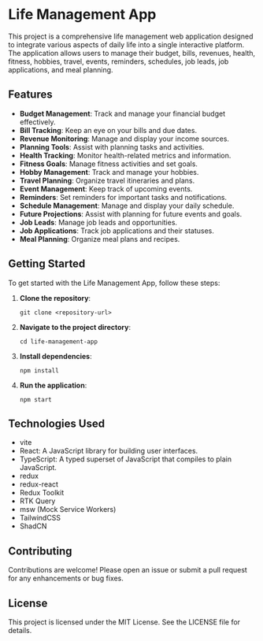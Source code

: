 # Life Management App

This project is a comprehensive life management web application designed to integrate various aspects of daily life into a single interactive platform. The application allows users to manage their budget, bills, revenues, health, fitness, hobbies, travel, events, reminders, schedules, job leads, job applications, and meal planning.

## Features

- **Budget Management**: Track and manage your financial budget effectively.
- **Bill Tracking**: Keep an eye on your bills and due dates.
- **Revenue Monitoring**: Manage and display your income sources.
- **Planning Tools**: Assist with planning tasks and activities.
- **Health Tracking**: Monitor health-related metrics and information.
- **Fitness Goals**: Manage fitness activities and set goals.
- **Hobby Management**: Track and manage your hobbies.
- **Travel Planning**: Organize travel itineraries and plans.
- **Event Management**: Keep track of upcoming events.
- **Reminders**: Set reminders for important tasks and notifications.
- **Schedule Management**: Manage and display your daily schedule.
- **Future Projections**: Assist with planning for future events and goals.
- **Job Leads**: Manage job leads and opportunities.
- **Job Applications**: Track job applications and their statuses.
- **Meal Planning**: Organize meal plans and recipes.

## Getting Started

To get started with the Life Management App, follow these steps:

1. **Clone the repository**:
   ```
   git clone <repository-url>
   ```

2. **Navigate to the project directory**:
   ```
   cd life-management-app
   ```

3. **Install dependencies**:
   ```
   npm install
   ```

4. **Run the application**:
   ```
   npm start
   ```

## Technologies Used

- vite
- React: A JavaScript library for building user interfaces.
- TypeScript: A typed superset of JavaScript that compiles to plain JavaScript.
- redux
- redux-react
- Redux Toolkit
- RTK Query
- msw (Mock Service Workers)
- TailwindCSS
- ShadCN


## Contributing

Contributions are welcome! Please open an issue or submit a pull request for any enhancements or bug fixes.

## License

This project is licensed under the MIT License. See the LICENSE file for details.